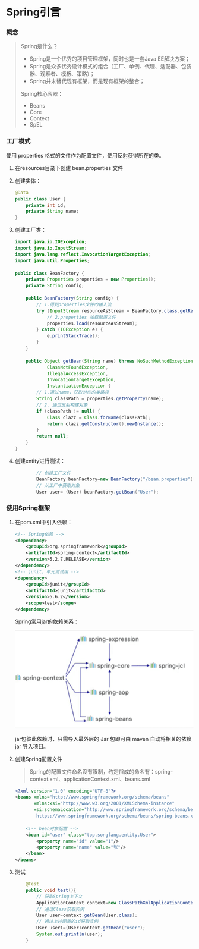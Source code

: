 # Spring引言

### 概念

> Spring是什么？
>
> - Spring是一个优秀的项目管理框架，同时也是一套Java EE解决方案；
> - Spring是众多优秀设计模式的组合（工厂、单例、代理、适配器、包装器、观察者、模板、策略）；
> - Spring并未替代现有框架，而是现有框架的整合；
>
> Spring核心容器：
>
> - Beans
> - Core
> - Context
> - SpEL

### 工厂模式

使用 properties 格式的文件作为配置文件，使用反射获得所在的类。

1. 在resources目录下创建 bean.properties 文件

2. 创建实体：

   ```java
   @Data
   public class User {
       private int id;
       private String name;
   }
   ```

3. 创建工厂类：

   ```java
   import java.io.IOException;
   import java.io.InputStream;
   import java.lang.reflect.InvocationTargetException;
   import java.util.Properties;
   
   public class BeanFactory {
       private Properties properties = new Properties();
       private String config;
   
       public BeanFactory(String config) {
           // 1.得到properties文件的输入流
           try (InputStream resourceAsStream = BeanFactory.class.getResourceAsStream(config)) {
               // 2.properties 加载配置文件
               properties.load(resourceAsStream);
           } catch (IOException e) {
               e.printStackTrace();
           }
       }
   
       public Object getBean(String name) throws NoSuchMethodException,
               ClassNotFoundException,
               IllegalAccessException,
               InvocationTargetException,
               InstantiationException {
           // 1.通过name，获取对应的类路径
           String classPath = properties.getProperty(name);
           // 2. 通过反射构建对象
           if (classPath != null) {
               Class clazz = Class.forName(classPath);
               return clazz.getConstructor().newInstance();
           }
           return null;
       }
   }
   ```

4. 创建entity进行测试：

   ```java
           // 创建工厂文件
           BeanFactory beanFactory=new BeanFactory("/bean.properties");
           // 从工厂中获取对象
           User user= (User) beanFactory.getBean("User");
   ```

### 使用Spring框架

1. 在pom.xml中引入依赖：

    ```xml
    <!-- Spring依赖 -->
    <dependency>
        <groupId>org.springframework</groupId>
        <artifactId>spring-context</artifactId>
        <version>5.2.7.RELEASE</version>
    </dependency>
    <!-- junit，单元测试用 -->
    <dependency>
        <groupId>junit</groupId>
        <artifactId>junit</artifactId>
        <version>5.6.2</version>
        <scope>test</scope>
    </dependency>
    ```
    
    Spring常用jar的依赖关系：
    
    ![image-20200630173650686](images/image-20200630173650686.png)
    
    jar包彼此依赖时，只需导入最外层的 Jar 包即可由 maven 自动将相关的依赖 jar 导入项目。
    
2. 创建Spring配置文件

    > Spring的配置文件命名没有限制，约定俗成的命名有：spring-context.xml、applicationContext.xml、beans.xml

    ```xml
    <?xml version="1.0" encoding="UTF-8"?>
    <beans xmlns="http://www.springframework.org/schema/beans"
           xmlns:xsi="http://www.w3.org/2001/XMLSchema-instance"
           xsi:schemaLocation="http://www.springframework.org/schema/beans
            https://www.springframework.org/schema/beans/spring-beans.xsd">
    
        <!-- bean对象配置 -->
        <bean id="user" class="top.songfang.entity.User">
            <property name="id" value="1"/>
            <property name="name" value="张"/>
        </bean>
    </beans>
    ```

3. 测试

    ```java
        @Test
        public void test(){
            // 获取Spring上下文
            ApplicationContext context=new ClassPathXmlApplicationContext("/spring-context.xml");
            // 通过Class获取实例
            User user=context.getBean(User.class);
            // 通过上述配置的id获取实例
            User user1=(User)context.getBean("user");
            System.out.println(user);
        }
    ```

    

